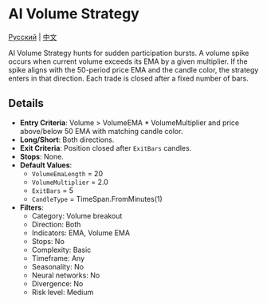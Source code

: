 # AI Volume Strategy
[Русский](README_ru.md) | [中文](README_cn.md)

AI Volume Strategy hunts for sudden participation bursts. A volume spike occurs when current volume exceeds its EMA by a given multiplier. If the spike aligns with the 50-period price EMA and the candle color, the strategy enters in that direction. Each trade is closed after a fixed number of bars.

## Details

- **Entry Criteria**: Volume > VolumeEMA * VolumeMultiplier and price above/below 50 EMA with matching candle color.
- **Long/Short**: Both directions.
- **Exit Criteria**: Position closed after `ExitBars` candles.
- **Stops**: None.
- **Default Values**:
  - `VolumeEmaLength` = 20
  - `VolumeMultiplier` = 2.0
  - `ExitBars` = 5
  - `CandleType` = TimeSpan.FromMinutes(1)
- **Filters**:
  - Category: Volume breakout
  - Direction: Both
  - Indicators: EMA, Volume EMA
  - Stops: No
  - Complexity: Basic
  - Timeframe: Any
  - Seasonality: No
  - Neural networks: No
  - Divergence: No
  - Risk level: Medium

